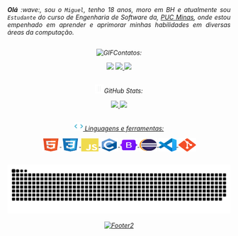 <!--Sobre-->
<div align="center">
<div>
<div align="justify">
<i><b>Olá</b> :wave:, sou o <code>Miguel</code>, tenho 18 anos, moro em BH e atualmente sou <code>Estudante</code> do curso de Engenharia de Software da, <a href="https://www.pucminas.br/" target="_blank">PUC Minas</a>, onde estou empenhado em aprender e aprimorar minhas habilidades em diversas áreas da computação.
</div>

<!--Redes-->
##
<img height="20" alt="GIF" src="https://media3.giphy.com/media/U6eQLOGfn9JrvidMWF/giphy.gif"/>Contatos:

<div>
    <a href="https://www.instagram.com/miguelmello2/" target="_blank"><img loading="lazy" src="https://img.shields.io/badge/-Instagram-%23E4405F?style=for-the-badge&logo=instagram&logoColor=white" target="_blank"></a>
    <a href="https://www.linkedin.com/in/miguel-mello-3357902b5/" target="_blank"><img loading="lazy" src="https://img.shields.io/badge/-LinkedIn-%230077B5?style=for-the-badge&logo=linkedin&logoColor=white"target="_blank"</a>
    <a href="mailto:miguelmellommc@gmail.com"><img loading="lazy" src="https://img.shields.io/badge/Gmail-D14836?style=for-the-badge&logo=gmail&logoColor=white" target="_blank"></a>
</div>

<!--GitHub Stats-->
##
<img height="20" alt="GIF" src="https://github.com/miguelmello2/miguelmello2/blob/main/img/graphic.gif?raw=true"/>GitHub Stats:

<div>
    <a href="!">
    <img height="180em" src="https://github-readme-stats.vercel.app/api?username=miguelmello2&show_icons=true&theme=dark" >
    <img height="180em" src="https://github-readme-stats.vercel.app/api/top-langs/?username=miguelmello2&layout=compact&theme=dark" >
</div>

<!--Linguagens e ferramentas-->
##
<img height="20" alt="GIF" src="https://github.com/miguelmello2/miguelmello2/blob/main/img/skills.gif?raw=true"/>&nbsp;Linguagens e ferramentas:

<img align="center" alt="" height="30" width="40" src="https://raw.githubusercontent.com/devicons/devicon/master/icons/html5/html5-original.svg">
<img align="center" alt="" height="30" width="40" src="https://raw.githubusercontent.com/devicons/devicon/master/icons/css3/css3-original.svg">
<img align="center" alt="" height="30" width="40" src="https://raw.githubusercontent.com/devicons/devicon/master/icons/javascript/javascript-plain.svg">
<img align="center" alt="" height="30" width="40" src="https://raw.githubusercontent.com/devicons/devicon/6910f0503efdd315c8f9b858234310c06e04d9c0/icons/c/c-original.svg">
<img align="center" alt="" height="30" width="40" src="https://raw.githubusercontent.com/devicons/devicon/6910f0503efdd315c8f9b858234310c06e04d9c0/icons/bootstrap/bootstrap-original.svg">
<img align="center" alt="" height="30" width="40" src="https://raw.githubusercontent.com/devicons/devicon/6910f0503efdd315c8f9b858234310c06e04d9c0/icons/eclipse/eclipse-original.svg">
<img align="center" alt="" height="30" width="40" src="https://raw.githubusercontent.com/devicons/devicon/6910f0503efdd315c8f9b858234310c06e04d9c0/icons/vscode/vscode-original.svg">
<img align="center" alt="" height="30" width="40" src="https://raw.githubusercontent.com/devicons/devicon/6910f0503efdd315c8f9b858234310c06e04d9c0/icons/git/git-original.svg">

##
![Snake animation](https://github.com/miguelmello2/miguelmello2/blob/output/github-contribution-grid-snake.svg)

<!--Rodapé-->
<div>
    <img align="center" alt="Footer2" src="https://capsule-render.vercel.app/api?type=waving&height=100&color=gray&section=footer"/>
</div>
